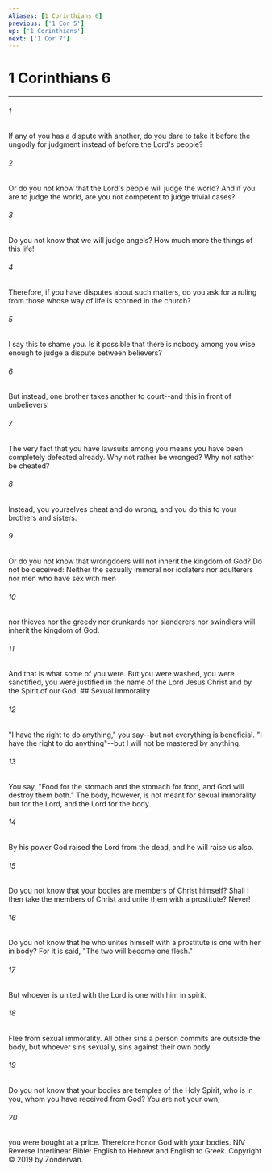 ```yaml
---
Aliases: [1 Corinthians 6]
previous: ['1 Cor 5']
up: ['1 Corinthians']
next: ['1 Cor 7']
---
```

# 1 Corinthians 6

***


###### 1 
If any of you has a dispute with another, do you dare to take it before the ungodly for judgment instead of before the Lord's people? 

###### 2 
Or do you not know that the Lord's people will judge the world? And if you are to judge the world, are you not competent to judge trivial cases? 

###### 3 
Do you not know that we will judge angels? How much more the things of this life! 

###### 4 
Therefore, if you have disputes about such matters, do you ask for a ruling from those whose way of life is scorned in the church? 

###### 5 
I say this to shame you. Is it possible that there is nobody among you wise enough to judge a dispute between believers? 

###### 6 
But instead, one brother takes another to court--and this in front of unbelievers! 

###### 7 
The very fact that you have lawsuits among you means you have been completely defeated already. Why not rather be wronged? Why not rather be cheated? 

###### 8 
Instead, you yourselves cheat and do wrong, and you do this to your brothers and sisters. 

###### 9 
Or do you not know that wrongdoers will not inherit the kingdom of God? Do not be deceived: Neither the sexually immoral nor idolaters nor adulterers nor men who have sex with men 

###### 10 
nor thieves nor the greedy nor drunkards nor slanderers nor swindlers will inherit the kingdom of God. 

###### 11 
And that is what some of you were. But you were washed, you were sanctified, you were justified in the name of the Lord Jesus Christ and by the Spirit of our God. ## Sexual Immorality 

###### 12 
"I have the right to do anything," you say--but not everything is beneficial. "I have the right to do anything"--but I will not be mastered by anything. 

###### 13 
You say, "Food for the stomach and the stomach for food, and God will destroy them both." The body, however, is not meant for sexual immorality but for the Lord, and the Lord for the body. 

###### 14 
By his power God raised the Lord from the dead, and he will raise us also. 

###### 15 
Do you not know that your bodies are members of Christ himself? Shall I then take the members of Christ and unite them with a prostitute? Never! 

###### 16 
Do you not know that he who unites himself with a prostitute is one with her in body? For it is said, "The two will become one flesh." 

###### 17 
But whoever is united with the Lord is one with him in spirit. 

###### 18 
Flee from sexual immorality. All other sins a person commits are outside the body, but whoever sins sexually, sins against their own body. 

###### 19 
Do you not know that your bodies are temples of the Holy Spirit, who is in you, whom you have received from God? You are not your own; 

###### 20 
you were bought at a price. Therefore honor God with your bodies. NIV Reverse Interlinear Bible: English to Hebrew and English to Greek. Copyright © 2019 by Zondervan.
